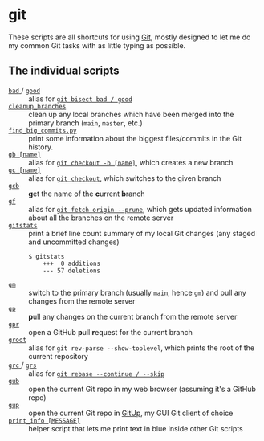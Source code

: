 # git

These scripts are all shortcuts for using [Git], mostly designed to let me do my common Git tasks with as little typing as possible.

[Git]: https://git-scm.com/

## The individual scripts

<!-- [[[cog

# This adds the root of the repo to the PATH, which has cog_helpers.py
from os.path import abspath, dirname
import sys

sys.path.append(abspath(dirname(dirname("."))))

import cog_helpers

folder_name = "git"

scripts = [
    {
        "variants": ["bad", "good"],
        "description": """
        alias for <a href="https://git-scm.com/docs/git-bisect"><code>git bisect bad / good</code></a>
        """
    },
    {
        "name": "cleanup_branches",
        "description": """
        clean up any local branches which have been merged into the primary branch (<code>main</code>, <code>master</code>, etc.)
        """
    },
    {
        "name": "find_big_commits.py",
        "description": """
        print some information about the biggest files/commits in the Git history.
        """
    },
    {
        "usage": "gb [name]",
        "description": """
        alias for <a href="https://git-scm.com/docs/git-checkout"><code>git checkout -b [name]</code></a>, which creates a new branch
        """
    },
    {
        "usage": "gc [name]",
        "description": """
        alias for <a href="https://git-scm.com/docs/git-checkout"><code>git checkout</code></a>, which switches to the given branch
        """
    },
    {
        "usage": "gcb",
        "description": """
        <strong>g</strong>et the name of the <strong>c</strong>urrent <strong>b</strong>ranch
        """
    },
    {
        "usage": "gf",
        "description": """
        alias for <a href="https://git-scm.com/docs/git-checkout"><code>git fetch origin --prune</code></a>, which gets updated information about all the branches on the remote server
        """
    },
    {
        "usage": "gitstats",
        "description": """
        print a brief line count summary of my local Git changes (any staged and uncommitted changes)
        <p>
        <pre><code>$ gitstats
    +++  0 additions
    --- 57 deletions</code></pre>
        </p>
        """
    },
    {
        "usage": "gm",
        "description": """
        switch to the primary branch (usually <code>main</code>, hence <code>gm</code>) and pull any changes from the remote server
        """
    },
    {
        "usage": "gp",
        "description": """
        <strong>p</strong>ull any changes on the current branch from the remote server
        """
    },
    {
        "usage": "gpr",
        "description": """
        open a GitHub <strong>p</strong>ull <strong>r</strong>equest for the current branch
        """
    },
    {
        "usage": "groot",
        "description": """
        alias for <code>git rev-parse --show-toplevel</code>, which prints the root of the current repository
        """
    },
    {
        "variants": ["grc", "grs"],
        "description": """
        alias for <a href="https://git-scm.com/docs/git-rebase"><code>git rebase --continue / --skip</code></a>
        """
    },
    {
        "usage": "gub",
        "description": """
        open the current Git repo in my web browser (assuming it's a GitHub repo)
        """
    },
    {
        "usage": "gup",
        "description": """
        open the current Git repo in <a href="https://gitup.co/">GitUp</a>, my GUI Git client of choice
        """
    },
    {
        "usage": "print_info [MESSAGE]",
        "description": """
        helper script that lets me print text in blue inside other Git scripts
        """
    },
]

cog_helpers.create_description_table(folder_name=folder_name, scripts=scripts)

]]]-->
<dl>
  <dt>
    <a href="https://github.com/alexwlchan/scripts/blob/main/git/bad">
      <code>bad</code>
    </a>
/
    <a href="https://github.com/alexwlchan/scripts/blob/main/git/good">
      <code>good</code>
    </a>
  </dt>
  <dd>
    alias for <a href="https://git-scm.com/docs/git-bisect"><code>git bisect bad / good</code></a>
  </dd>

  <dt>
    <a href="https://github.com/alexwlchan/scripts/blob/main/git/cleanup_branches">
      <code>cleanup_branches</code>
    </a>
  </dt>
  <dd>
    clean up any local branches which have been merged into the primary branch (<code>main</code>, <code>master</code>, etc.)
  </dd>

  <dt>
    <a href="https://github.com/alexwlchan/scripts/blob/main/git/find_big_commits.py">
      <code>find_big_commits.py</code>
    </a>
  </dt>
  <dd>
    print some information about the biggest files/commits in the Git history.
  </dd>

  <dt>
    <a href="https://github.com/alexwlchan/scripts/blob/main/git/gb">
      <code>gb [name]</code>
    </a>
  </dt>
  <dd>
    alias for <a href="https://git-scm.com/docs/git-checkout"><code>git checkout -b [name]</code></a>, which creates a new branch
  </dd>

  <dt>
    <a href="https://github.com/alexwlchan/scripts/blob/main/git/gc">
      <code>gc [name]</code>
    </a>
  </dt>
  <dd>
    alias for <a href="https://git-scm.com/docs/git-checkout"><code>git checkout</code></a>, which switches to the given branch
  </dd>

  <dt>
    <a href="https://github.com/alexwlchan/scripts/blob/main/git/gcb">
      <code>gcb</code>
    </a>
  </dt>
  <dd>
    <strong>g</strong>et the name of the <strong>c</strong>urrent <strong>b</strong>ranch
  </dd>

  <dt>
    <a href="https://github.com/alexwlchan/scripts/blob/main/git/gf">
      <code>gf</code>
    </a>
  </dt>
  <dd>
    alias for <a href="https://git-scm.com/docs/git-checkout"><code>git fetch origin --prune</code></a>, which gets updated information about all the branches on the remote server
  </dd>

  <dt>
    <a href="https://github.com/alexwlchan/scripts/blob/main/git/gitstats">
      <code>gitstats</code>
    </a>
  </dt>
  <dd>
    print a brief line count summary of my local Git changes (any staged and uncommitted changes)
        <p>
        <pre><code>$ gitstats
    +++  0 additions
    --- 57 deletions</code></pre>
        </p>
  </dd>

  <dt>
    <a href="https://github.com/alexwlchan/scripts/blob/main/git/gm">
      <code>gm</code>
    </a>
  </dt>
  <dd>
    switch to the primary branch (usually <code>main</code>, hence <code>gm</code>) and pull any changes from the remote server
  </dd>

  <dt>
    <a href="https://github.com/alexwlchan/scripts/blob/main/git/gp">
      <code>gp</code>
    </a>
  </dt>
  <dd>
    <strong>p</strong>ull any changes on the current branch from the remote server
  </dd>

  <dt>
    <a href="https://github.com/alexwlchan/scripts/blob/main/git/gpr">
      <code>gpr</code>
    </a>
  </dt>
  <dd>
    open a GitHub <strong>p</strong>ull <strong>r</strong>equest for the current branch
  </dd>

  <dt>
    <a href="https://github.com/alexwlchan/scripts/blob/main/git/groot">
      <code>groot</code>
    </a>
  </dt>
  <dd>
    alias for <code>git rev-parse --show-toplevel</code>, which prints the root of the current repository
  </dd>

  <dt>
    <a href="https://github.com/alexwlchan/scripts/blob/main/git/grc">
      <code>grc</code>
    </a>
/
    <a href="https://github.com/alexwlchan/scripts/blob/main/git/grs">
      <code>grs</code>
    </a>
  </dt>
  <dd>
    alias for <a href="https://git-scm.com/docs/git-rebase"><code>git rebase --continue / --skip</code></a>
  </dd>

  <dt>
    <a href="https://github.com/alexwlchan/scripts/blob/main/git/gub">
      <code>gub</code>
    </a>
  </dt>
  <dd>
    open the current Git repo in my web browser (assuming it's a GitHub repo)
  </dd>

  <dt>
    <a href="https://github.com/alexwlchan/scripts/blob/main/git/gup">
      <code>gup</code>
    </a>
  </dt>
  <dd>
    open the current Git repo in <a href="https://gitup.co/">GitUp</a>, my GUI Git client of choice
  </dd>

  <dt>
    <a href="https://github.com/alexwlchan/scripts/blob/main/git/print_info">
      <code>print_info [MESSAGE]</code>
    </a>
  </dt>
  <dd>
    helper script that lets me print text in blue inside other Git scripts
  </dd>
</dl>
<!-- [[[end]]] (checksum: 8e699083c35f78871a88e9bf6ca053bd) -->
